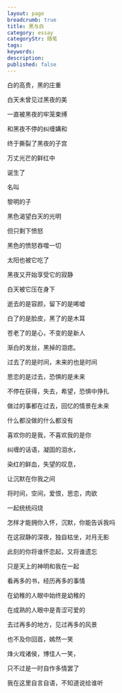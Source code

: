 ```yaml
---
layout: page
breadcrumb: true
title: 黑与白
category: essay
categoryStr: 随笔
tags: 
keywords: 
description: 
published: false
---
```




白的高贵，黑的庄重

白天未曾见过黑夜的美

一直被黑夜的牢笼束缚

和黑夜不停的纠缠媾和

终于撕裂了黑夜的子宫

万丈光芒的鲜红中

诞生了

名叫

黎明的子


黑色渴望白天的光明

但只剩下愤怒

黑色的愤怒吞噬一切

太阳也被它吃了

黑夜又开始享受它的寂静

白天被它压在身下


逝去的是容颜，留下的是唏嘘

白了的是脸皮，黑了的是木耳

苍老了的是心，不变的是新人

渐白的发丝，黑掉的泪痣。

过去了的是时间，未来的也是时间

思恋的是过去，恐惧的是未来

不停在获得，失去，希望，恐惧中挣扎

做过的事都在过去，回忆的情景在未来

什么都没做的什么都没有

喜欢你的是我，不喜欢我的是你

纠缠的话语，凝固的泪水，

染红的鲜血，失望的叹息，

让沉默在你我之间

将时间，空间，爱恨，思恋，肉欲

一起统统闷烧

怎样才能拥你入怀，沉默，你能告诉我吗

在这寂静的深夜，独自枯坐，对月无影

此刻的你将谁怀恋起，又将谁遗忘

只是天上的神明和我在一起

看再多的书，经历再多的事情

在幼稚的人眼中始终是幼稚的

在成熟的人眼中是青涩可爱的

去过再多的地方，见过再多的风景

也不及你回首，嫣然一笑

烽火戏诸侯，博佳人一笑，

只不过是一时自作多情罢了

我在这里自言自语，不知道说给谁听

